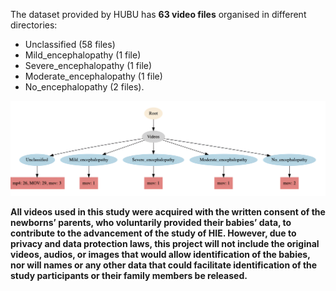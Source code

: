 The dataset provided by HUBU has **63 video files** organised in different directories: 
*  Unclassified (58 files)
*  Mild_encephalopathy (1 file)
*  Severe_encephalopathy (1 file)
*  Moderate_encephalopathy (1 file)
*  No_encephalopathy (2 files).

![](../../doc/figures/directory-HUBU.png)

**All videos used in this study were acquired with the written consent of the newborns’ parents, who voluntarily provided their babies’ data, to contribute to the advancement of the study of HIE. However, due to privacy and data protection laws, this project will not include the original videos, audios, or images that would allow identification of the babies, nor will names or any other data that could facilitate identification of the study participants or their family members be released.**
